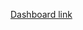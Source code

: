[Dashboard link](https://public.tableau.com/views/RegionalProfitsSalesDashboard/PrimaryDashboard?:language=en-US&publish=yes&:display_count=n&:origin=viz_share_link)
